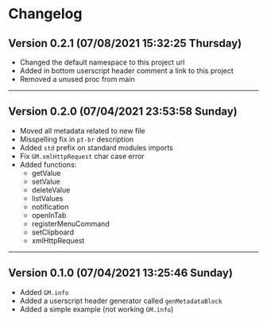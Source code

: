 <!--
  Created at: 07/04/2021 13:25:27 Sunday
  Modified at: 07/08/2021 03:32:27 PM Thursday
-->

# Changelog

## Version 0.2.1 (07/08/2021 15:32:25 Thursday)

- Changed the default namespace to this project url
- Added in bottom userscript header comment a link to this project
- Removed a unused proc from main

---

## Version 0.2.0 (07/04/2021 23:53:58 Sunday)

- Moved all metadata related to new file
- Misspelling fix in `pt-br` description
- Added `std` prefix on standard modules imports
- Fix `GM.xmlHttpRequest` char case error
- Added functions:
  - getValue
  - setValue
  - deleteValue
  - listValues
  - notification
  - openInTab
  - registerMenuCommand
  - setClipboard
  - xmlHttpRequest

---

## Version 0.1.0 (07/04/2021 13:25:46 Sunday)

- Added `GM.info`
- Added a userscript header generator called `genMetadataBlock`
- Added a simple example (not working `GM.info`)

